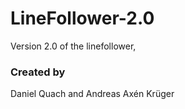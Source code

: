 # LineFollower-2.0
Version 2.0 of the linefollower, 

### Created by
Daniel Quach and Andreas Axén Krüger
